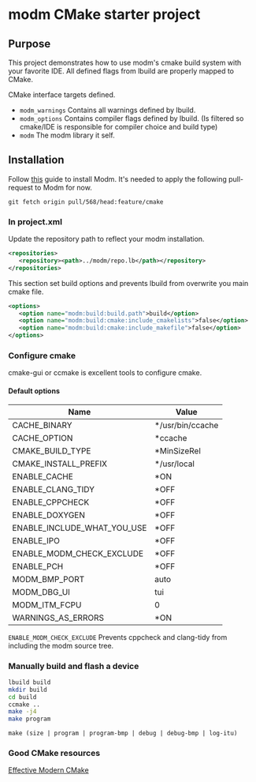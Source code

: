 # modm CMake starter project

## Purpose

This project demonstrates how to use modm's cmake build system with your favorite IDE.
All defined flags from lbuild are properly mapped to CMake.

CMake interface targets defined.

- `modm_warnings` Contains all warnings defined by lbuild.
- `modm_options` Contains compiler flags defined by lbuild. (Is filtered so cmake/IDE is responsible for compiler choice and build type)
- `modm` The modm library it self.

## Installation

Follow [this](https://modm.io/guide/installation/) guide to install Modm.
It's needed to apply the following pull-request to Modm for now.

`git fetch origin pull/568/head:feature/cmake`

### In project.xml

Update the repository path to reflect your modm installation.

```xml
<repositories>
   <repository><path>../modm/repo.lb</path></repository>
</repositories>
```

This section set build options and prevents lbuild from overwrite you main cmake file.

```xml
<options>
   <option name="modm:build:build.path">build</option>
   <option name="modm:build:cmake:include_cmakelists">false</option>
   <option name="modm:build:cmake:include_makefile">false</option>
</options>
```

### Configure cmake

cmake-gui or ccmake is excellent tools to configure cmake.

#### Default options

Name | Value
 --------------------------- | -----------------
|CACHE_BINARY                    |*/usr/bin/ccache|
|CACHE_OPTION                    |*ccache|
|CMAKE_BUILD_TYPE                |*MinSizeRel|
|CMAKE_INSTALL_PREFIX            |*/usr/local|
|ENABLE_CACHE                    |*ON|
|ENABLE_CLANG_TIDY               |*OFF|
|ENABLE_CPPCHECK                 |*OFF|
|ENABLE_DOXYGEN                  |*OFF|
|ENABLE_INCLUDE_WHAT_YOU_USE     |*OFF|
|ENABLE_IPO                      |*OFF|
|ENABLE_MODM_CHECK_EXCLUDE       |*OFF|
|ENABLE_PCH                      |*OFF|
|MODM_BMP_PORT                   |auto|
|MODM_DBG_UI                     |tui|
|MODM_ITM_FCPU                   |0|
|WARNINGS_AS_ERRORS              |*ON|

`ENABLE_MODM_CHECK_EXCLUDE` Prevents cppcheck and clang-tidy from including the modm source tree.

### Manually build and flash a device

```bash
lbuild build
mkdir build
cd build
ccmake ..
make -j4
make program
```

`make (size | program | program-bmp | debug | debug-bmp | log-itu)`

### Good CMake resources

[Effective Modern CMake](https://gist.github.com/mbinna/c61dbb39bca0e4fb7d1f73b0d66a4fd1)